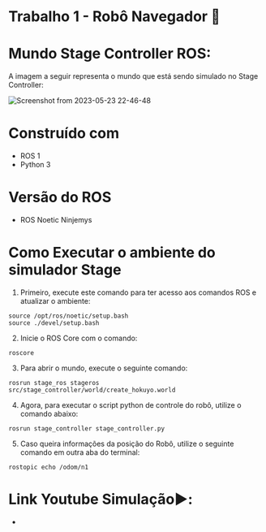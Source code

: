 # Trabalho 1 - Robô Navegador 🤖

# Mundo Stage Controller ROS:
A imagem a seguir representa o mundo que está sendo simulado no Stage Controller:

![Screenshot from 2023-05-23 22-46-48](https://github.com/rebekahveiga/stage_controller_ros/assets/61145169/7eb43b92-2a2c-40d6-b4ef-c1ab4911bac9)


# Construído com

- ROS 1
- Python 3

# Versão do ROS

- ROS Noetic Ninjemys

# Como Executar o ambiente do simulador Stage

1. Primeiro, execute este comando para ter acesso aos comandos ROS e atualizar o ambiente:

```plaintext
source /opt/ros/noetic/setup.bash
source ./devel/setup.bash
```
2. Inicie o ROS Core com o comando:

```
roscore
```

3. Para abrir o mundo, execute o seguinte comando:

```
rosrun stage_ros stageros src/stage_controller/world/create_hokuyo.world
```

4. Agora, para executar o script python de controle do robô, utilize o comando abaixo:

```plaintext
rosrun stage_controller stage_controller.py
```
5. Caso queira informações da posição do Robô, utilize o seguinte comando em outra aba do terminal:

```
rostopic echo /odom/n1
```

# Link Youtube Simulação▶️:

- 
